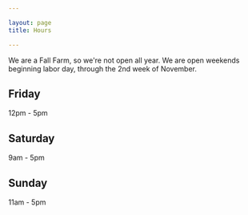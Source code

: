```yaml
---

layout: page
title: Hours

---
```


<section>
	We are a Fall Farm, so we're not open all year. We are open weekends beginning labor day, through the 2nd week of November.
</section>

## Friday 
12pm - 5pm

## Saturday 
9am - 5pm

## Sunday
11am - 5pm